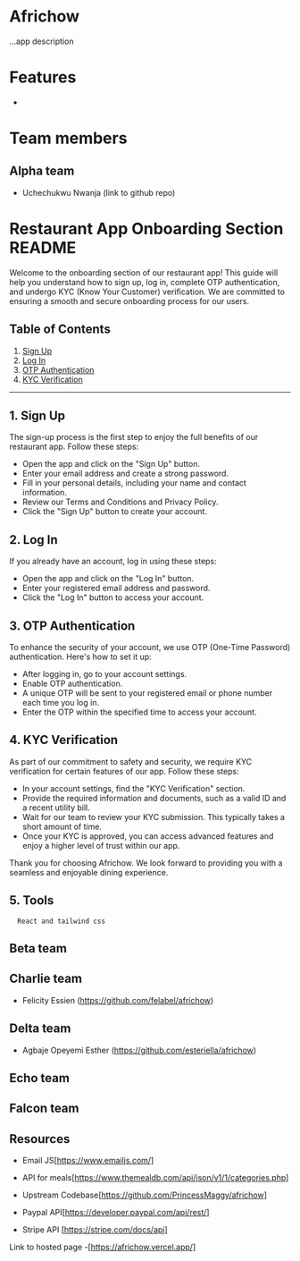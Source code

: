 # Africhow
...app description

# Features
- 

# Team members
## Alpha team
- Uchechukwu Nwanja (link to github repo)
# Restaurant App Onboarding Section README

Welcome to the onboarding section of our restaurant app! This guide will help you understand how to sign up, log in, complete OTP authentication, and undergo KYC (Know Your Customer) verification. We are committed to ensuring a smooth and secure onboarding process for our users.

## Table of Contents
1. [Sign Up](#1-sign-up)
2. [Log In](#2-log-in)
3. [OTP Authentication](#3-otp-authentication)
4. [KYC Verification](#4-kyc-verification)

---

## 1. Sign Up
The sign-up process is the first step to enjoy the full benefits of our restaurant app. Follow these steps:

- Open the app and click on the "Sign Up" button.
- Enter your email address and create a strong password.
- Fill in your personal details, including your name and contact information.
- Review our Terms and Conditions and Privacy Policy.
- Click the "Sign Up" button to create your account.

## 2. Log In
If you already have an account, log in using these steps:

- Open the app and click on the "Log In" button.
- Enter your registered email address and password.
- Click the "Log In" button to access your account.

## 3. OTP Authentication
To enhance the security of your account, we use OTP (One-Time Password) authentication. Here's how to set it up:

- After logging in, go to your account settings.
- Enable OTP authentication.
- A unique OTP will be sent to your registered email or phone number each time you log in.
- Enter the OTP within the specified time to access your account.

## 4. KYC Verification
As part of our commitment to safety and security, we require KYC verification for certain features of our app. Follow these steps:

- In your account settings, find the "KYC Verification" section.
- Provide the required information and documents, such as a valid ID and a recent utility bill.
- Wait for our team to review your KYC submission. This typically takes a short amount of time.
- Once your KYC is approved, you can access advanced features and enjoy a higher level of trust within our app.


Thank you for choosing Africhow. We look forward to providing you with a seamless and enjoyable dining experience.
## 5. Tools
      React and tailwind css
## Beta team

## Charlie team
- Felicity Essien (https://github.com/felabel/africhow)

## Delta team
- Agbaje Opeyemi Esther (https://github.com/esteriella/africhow)

## Echo team

## Falcon team

## Resources

- Email JS[https://www.emailjs.com/]

- API for meals[https://www.themealdb.com/api/json/v1/1/categories.php]

- Upstream Codebase[https://github.com/PrincessMaggy/africhow]

- Paypal API[https://developer.paypal.com/api/rest/]

- Stripe API [https://stripe.com/docs/api]

Link to hosted page -[https://africhow.vercel.app/]
